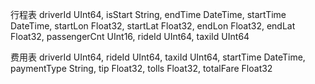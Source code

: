 行程表
  driverId UInt64,
  isStart String,
  endTime DateTime,
  startTime DateTime,
  startLon Float32,
  startLat Float32,
  endLon Float32,
  endLat Float32,
  passengerCnt UInt16,
  rideId UInt64,
  taxiId UInt64
  
费用表 
  driverId UInt64,
  rideId UInt64,
  taxiId UInt64,
  startTime DateTime,
  paymentType String,
  tip Float32,
  tolls Float32,
  totalFare Float32